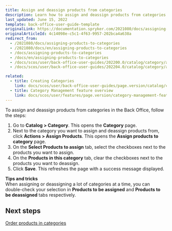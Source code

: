 ```yaml
---
title: Assign and deassign products from categories
description: Learn how to assign and deassign products from categories in the Back Office.
last_updated: June 15, 2022
template: back-office-user-guide-template
originalLink: https://documentation.spryker.com/2021080/docs/assigning-products-to-categories
originalArticleId: 4c14098e-c5c1-4f63-9957-202bca4a638a
redirect_from:
  - /2021080/docs/assigning-products-to-categories
  - /2021080/docs/en/assigning-products-to-categories
  - /docs/assigning-products-to-categories
  - /docs/en/assigning-products-to-categories
  - /docs/scos/user/back-office-user-guides/202200.0/catalog/category/assigning-products-to-categories.html
  - /docs/scos/user/back-office-user-guides/202204.0/catalog/category/assigning-products-to-categories.html

related:
  - title: Creating Categories
    link: docs/scos/user/back-office-user-guides/page.version/catalog/category/creating-categories.html
  - title: Category Management feature overview
    link: docs/scos/user/features/page.version/category-management-feature-overview.html
---
```


To assign and deassign products from categories in the Back Office, follow the steps:

1. Go to **Catalog&nbsp;<span aria-label="and then">></span> Category**.
    This opens the **Category** page.
2. Next to the category you want to assign and deassign products from, click **Actions&nbsp;<span aria-label="and then">></span> Assign Products**.
    This opens the **Assign products to category** page.
3. On the **Select Products to assign** tab, select the checkboxes next to the products you want to assign.
4. On the **Products in this category** tab, clear the checkboxes next to the products you want to deassign.
5. Click **Save**.
    This refreshes the page with a success message displayed.

**Tips and tricks**
</br>When assigning or deassigning a lot of categories at a time, you can double-check your selection in **Products to be assigned** and **Products to be deassigned** tabs respectively.

## Next steps

[Order products in categories](/docs/scos/user/back-office-user-guides/{{page.version}}/catalog/category/order-products-in-categories.html)
